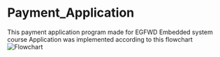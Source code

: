 # Payment_Application
This payment application program made for EGFWD Embedded system course 
Application was implemented according to this flowchart
![Flowchart](https://user-images.githubusercontent.com/118484072/204926479-46a15109-a347-4ba8-9712-6dd9e69da696.JPG)
